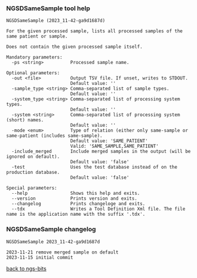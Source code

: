 ### NGSDSameSample tool help
	NGSDSameSample (2023_11-42-ga9d1687d)
	
	For the given processed sample, lists all processed samples of the same patient or sample.
	
	Does not contain the given processed sample itself.
	
	Mandatory parameters:
	  -ps <string>          Processed sample name.
	
	Optional parameters:
	  -out <file>           Output TSV file. If unset, writes to STDOUT.
	                        Default value: ''
	  -sample_type <string> Comma-separated list of sample types.
	                        Default value: ''
	  -system_type <string> Comma-separated list of processing system types.
	                        Default value: ''
	  -system <string>      Comma-separated list of processing system (short) names.
	                        Default value: ''
	  -mode <enum>          Type of relation (either only same-sample or same-patient (includes same-sample).
	                        Default value: 'SAME_PATIENT'
	                        Valid: 'SAME_SAMPLE,SAME_PATIENT'
	  -include_merged       Include merged samples in the output (will be ignored on default).
	                        Default value: 'false'
	  -test                 Uses the test database instead of on the production database.
	                        Default value: 'false'
	
	Special parameters:
	  --help                Shows this help and exits.
	  --version             Prints version and exits.
	  --changelog           Prints changeloge and exits.
	  --tdx                 Writes a Tool Definition Xml file. The file name is the application name with the suffix '.tdx'.
	
### NGSDSameSample changelog
	NGSDSameSample 2023_11-42-ga9d1687d
	
	2023-11-21 remove merged sample on default
	2023-11-15 initial commit
[back to ngs-bits](https://github.com/imgag/ngs-bits)